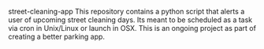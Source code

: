 street-cleaning-app
This repository contains a python script that alerts a user of upcoming street cleaning days. 
Its meant to be scheduled as a task via cron in Unix/Linux or launch in OSX. 
This is an ongoing project as part of creating a better parking app. 
